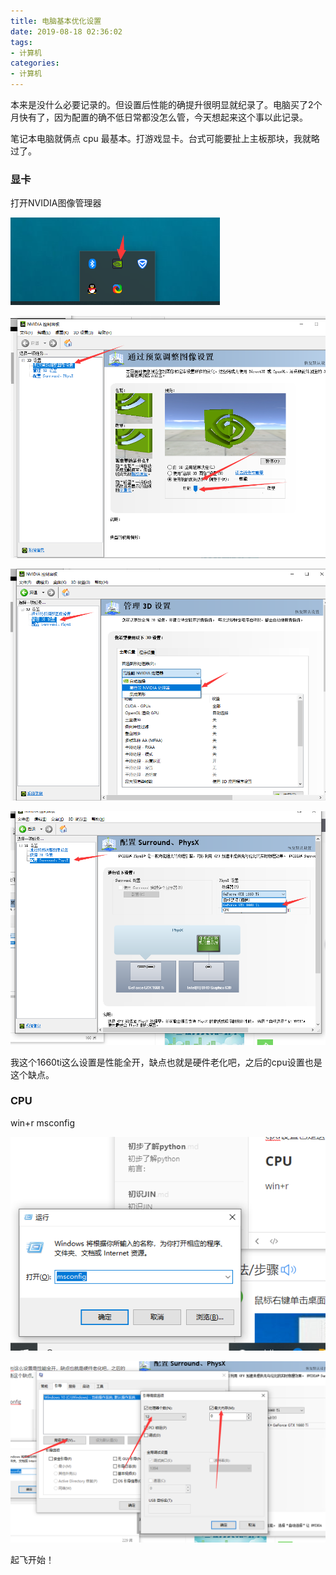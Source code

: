 ```yaml
---
title: 电脑基本优化设置
date: 2019-08-18 02:36:02
tags:
- 计算机
categories:
- 计算机
---
```


本来是没什么必要记录的。但设置后性能的确提升很明显就纪录了。电脑买了2个月快有了，因为配置的确不低日常都没怎么管，今天想起来这个事以此记录。

笔记本电脑就俩点 cpu 最基本。打游戏显卡。台式可能要扯上主板那块，我就略过了。

### 显卡

打开NVIDIA图像管理器

![1566067165099](电脑基本优化设置\1566067165099.png)

![1566067266828](电脑基本优化设置\1566067266828.png)

![1566067288768](电脑基本优化设置\1566067288768.png)

![1566067328520](电脑基本优化设置\1566067328520.png)

我这个1660ti这么设置是性能全开，缺点也就是硬件老化吧，之后的cpu设置也是这个缺点。

### CPU

win+r  msconfig

![1566067402580](电脑基本优化设置\1566067402580.png)

![1566067448494](电脑基本优化设置\1566067448494.png)

起飞开始！